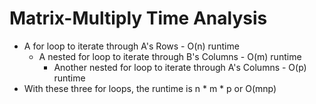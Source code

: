 # Matrix-Multiply Time Analysis
- A for loop to iterate through A's Rows - O(n) runtime
  - A nested for loop to iterate through B's Columns - O(m) runtime
    - Another nested for loop to iterate through A's Columns - O(p) runtime
- With these three for loops, the runtime is n * m * p or O(mnp) 
